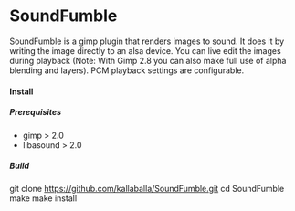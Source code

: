 SoundFumble
===========

SoundFumble is a gimp plugin that renders images to sound.
It does it by writing the image directly to an alsa device. You can live edit the images during playback (Note: With Gimp 2.8 you can also make full use of alpha blending and layers).
PCM playback settings are configurable.

#### Install

##### Prerequisites

* gimp > 2.0
* libasound > 2.0

##### Build

  git clone https://github.com/kallaballa/SoundFumble.git
  cd SoundFumble
  make
  make install

